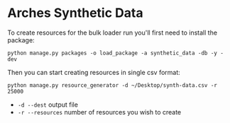# Arches Synthetic Data

To create resources for the bulk loader run you'll first need to install the package:

```
python manage.py packages -o load_package -a synthetic_data -db -y -dev
```

Then you can start creating resources in single csv format:
```
python manage.py resource_generator -d ~/Desktop/synth-data.csv -r 25000
```

- `-d --dest` output file 
- `-r --resources` number of resources you wish to create

